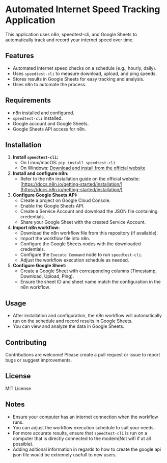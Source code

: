 # Automated Internet Speed Tracking Application

This application uses n8n, speedtest-cli, and Google Sheets to automatically track and record your internet speed over time.

## Features

* Automated internet speed checks on a schedule (e.g., hourly, daily).
* Uses `speedtest-cli` to measure download, upload, and ping speeds.
* Stores results in Google Sheets for easy tracking and analysis.
* Uses n8n to automate the process.

## Requirements

* n8n installed and configured.
* `speedtest-cli` installed.
* Google account and Google Sheets.
* Google Sheets API access for n8n.

## Installation

1.  **Install `speedtest-cli`:**
    * On Linux/macOS: `pip install speedtest-cli`
    * On Windows: [Download and install from the official website](https://www.speedtest.net/apps/cli)
2.  **Install and configure n8n:**
    * Refer to the n8n installation guide on the official website: [https://docs.n8n.io/getting-started/installation/](https://docs.n8n.io/getting-started/installation/)
3.  **Configure Google Sheets API:**
    * Create a project on Google Cloud Console.
    * Enable the Google Sheets API.
    * Create a Service Account and download the JSON file containing credentials.
    * Share your Google Sheet with the created Service Account.
4.  **Import n8n workflow:**
    * Download the n8n workflow file from this repository (if available).
    * Import the workflow file into n8n.
    * Configure the Google Sheets nodes with the downloaded credentials.
    * Configure the `Execute Command` node to run `speedtest-cli`.
    * Adjust the workflow execution schedule as needed.
5.  **Configure Google Sheet:**
    * Create a Google Sheet with corresponding columns (Timestamp, Download, Upload, Ping).
    * Ensure the sheet ID and sheet name match the configuration in the n8n workflow.

## Usage

* After installation and configuration, the n8n workflow will automatically run on the schedule and record results in Google Sheets.
* You can view and analyze the data in Google Sheets.

## Contributing

Contributions are welcome! Please create a pull request or issue to report bugs or suggest improvements.

## License

MIT License

## Notes

* Ensure your computer has an internet connection when the workflow runs.
* You can adjust the workflow execution schedule to suit your needs.
* For more accurate results, ensure that `speedtest-cli` is run on a computer that is directly connected to the modem(Not wifi if at all possible).
* Adding aditional information in regards to how to create the google api json file would be extremely usefull to new users.
